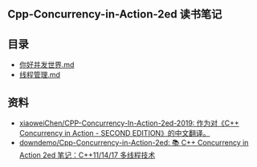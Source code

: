 ## Cpp-Concurrency-in-Action-2ed 读书笔记

## 目录

 - [你好并发世界.md](./1.你好并发世界.md)
 - [线程管理.md](./2.线程管理.md)

## 资料

- [xiaoweiChen/CPP-Concurrency-In-Action-2ed-2019: 作为对《C++ Concurrency in Action - SECOND EDITION》的中文翻译。](https://github.com/xiaoweiChen/CPP-Concurrency-In-Action-2ed-2019)
- [downdemo/Cpp-Concurrency-in-Action-2ed: 📚 C++ Concurrency in Action 2ed 笔记：C++11/14/17 多线程技术](https://github.com/downdemo/Cpp-Concurrency-in-Action-2ed)

